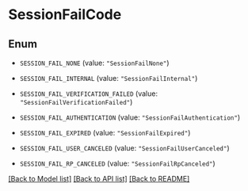 # SessionFailCode

## Enum


* `SESSION_FAIL_NONE` (value: `"SessionFailNone"`)

* `SESSION_FAIL_INTERNAL` (value: `"SessionFailInternal"`)

* `SESSION_FAIL_VERIFICATION_FAILED` (value: `"SessionFailVerificationFailed"`)

* `SESSION_FAIL_AUTHENTICATION` (value: `"SessionFailAuthentication"`)

* `SESSION_FAIL_EXPIRED` (value: `"SessionFailExpired"`)

* `SESSION_FAIL_USER_CANCELED` (value: `"SessionFailUserCanceled"`)

* `SESSION_FAIL_RP_CANCELED` (value: `"SessionFailRpCanceled"`)


[[Back to Model list]](../README.md#documentation-for-models) [[Back to API list]](../README.md#documentation-for-api-endpoints) [[Back to README]](../README.md)


